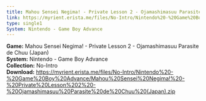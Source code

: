 ```yaml
---
title: Mahou Sensei Negima! - Private Lesson 2 - Ojamashimasuu Parasite de Chuu (Japan)
link: https://myrient.erista.me/files/No-Intro/Nintendo%20-%20Game%20Boy%20Advance/Mahou%20Sensei%20Negima!%20-%20Private%20Lesson%202%20-%20Ojamashimasuu%20Parasite%20de%20Chuu%20(Japan).zip
type: single1
System: Nintendo - Game Boy Advance
---
```

<b>Game:</b> Mahou Sensei Negima! - Private Lesson 2 - Ojamashimasuu Parasite de Chuu (Japan)<br>
<b>System:</b> Nintendo - Game Boy Advance<br>
<b>Collection:</b> No-Intro<br>
<b>Download:</b> https://myrient.erista.me/files/No-Intro/Nintendo%20-%20Game%20Boy%20Advance/Mahou%20Sensei%20Negima!%20-%20Private%20Lesson%202%20-%20Ojamashimasuu%20Parasite%20de%20Chuu%20(Japan).zip